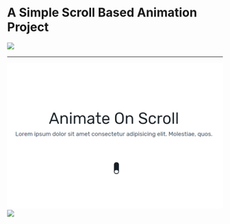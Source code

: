 # A Simple Scroll Based Animation Project

<a href="https://github.com/michalsnik/aos">
  <img src="https://img.shields.io/badge/AOS-A%20JavaScript%20Scroll%20Library-blueviolet">
</a>

<hr>
<a href="https://test-2psvjk950.now.sh">
<img src="https://github.com/MalikBagwala/animate-on-scroll/blob/master/img/demo.gif" alt="Demo ScreenShot"/>
</a>
<a href="https://test-2psvjk950.now.sh">
  <img src="https://img.shields.io/badge/LIVE-view%20the%20demo%20of%20project-success?logo=google-chrome&logoColor=white" >
</a>
